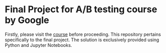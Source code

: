 # Final Project for A/B testing course by Google

Firstly, please visit the [course](https://www.udacity.com/course/ab-testing--ud257) before proceeding. This repository pertains specifically to the final project. The solution is exclusively provided using Python and Jupyter Notebooks.
